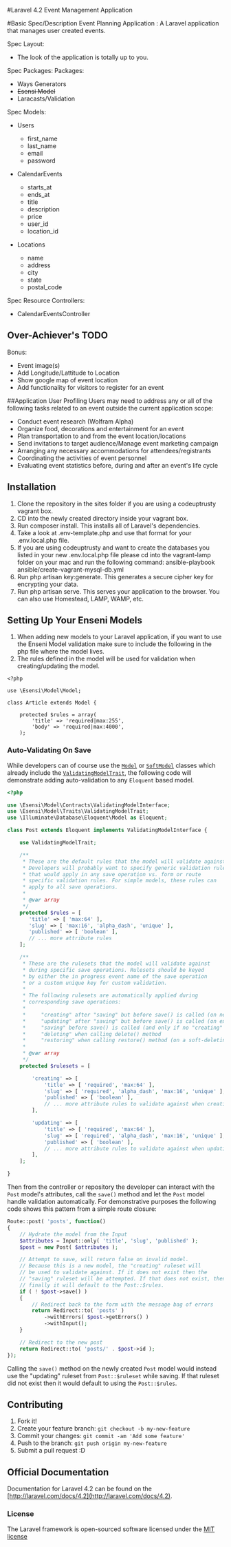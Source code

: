#Laravel 4.2 Event Management Application



#Basic Spec/Description
Event Planning Application : A Laravel application that manages user created events.

Spec Layout:
- The look of the application is totally up to you.

Spec Packages:
Packages:
- Ways Generators
- ~~Esensi Model~~
- Laracasts/Validation


Spec Models:
- Users
    - first_name
    - last_name
    - email
    - password

- CalendarEvents
    - starts_at
    - ends_at
    - title
    - description
    - price
    - user_id
    - location_id

- Locations
    - name
    - address
    - city
    - state
    - postal_code

Spec Resource Controllers:
- CalendarEventsController


## Over-Achiever's TODO
Bonus:
- Event image(s)
- Add Longitude/Lattitude to Location
- Show google map of event location
- Add functionality for visitors to register for an event


##Application User Profiling
Users may need to address any or all of the following tasks related to an event outside the current application scope:
- Conduct event research (Wolfram Alpha)
- Organize food, decorations and entertainment for an event
- Plan transportation to and from the event location/locations
- Send invitations to target audience/Manage event marketing campaign
- Arranging any necessary accommodations for attendees/registrants
- Coordinating the activities of event personnel
- Evaluating event statistics before, during and after an event's life cycle


## Installation
1. Clone the repository in the sites folder if you are using a codeuptrusty vagrant box.
2. CD into the newly created directory inside your vagrant box.
3. Run composer install. This installs all of Laravel's dependencies.
4. Take a look at .env-template.php and use that format for your .env.local.php file.
5. If you are using codeuptrusty and want to create the databases you listed in your new .env.local.php file please cd into the vagrant-lamp folder on your mac and run the following command: ansible-playbook ansible/create-vagrant-mysql-db.yml
6. Run php artisan key:generate. This generates a secure cipher key for encrypting your data.
7. Run php artisan serve. This serves your application to the browser. You can also use Homestead, LAMP, WAMP, etc.

## Setting Up Your Enseni Models
1. When adding new models to your Laravel application, if you want to use the Enseni Model validation make sure to include the following in the php file where the model lives.
2. The rules defined in the model will be used for validation when creating/updating the model.

```
<?php

use \Esensi\Model\Model;

class Article extends Model {

    protected $rules = array(
		'title' => 'required|max:255',
		'body' => 'required|max:4000',
	);
```

### Auto-Validating On Save

While developers can of course use the [`Model`](https://github.com/esensi/model/blob/master/src/Model.php) or [`SoftModel`](https://github.com/esensi/model/blob/master/src/SoftModel.php) classes which already include the [`ValidatingModelTrait`](https://github.com/esensi/model/blob/master/src/Traits/ValidatingModelTrait.php), the following code will demonstrate adding auto-validation to any `Eloquent` based model.

```php
<?php

use \Esensi\Model\Contracts\ValidatingModelInterface;
use \Esensi\Model\Traits\ValidatingModelTrait;
use \Illuminate\Database\Eloquent\Model as Eloquent;

class Post extends Eloquent implements ValidatingModelInterface {

    use ValidatingModelTrait;

    /**
     * These are the default rules that the model will validate against.
     * Developers will probably want to specify generic validation rules
     * that would apply in any save operation vs. form or route
     * specific validation rules. For simple models, these rules can
     * apply to all save operations.
     *
     * @var array
     */
    protected $rules = [
       'title' => [ 'max:64' ],
       'slug' => [ 'max:16', 'alpha_dash', 'unique' ],
       'published' => [ 'boolean' ],
       // ... more attribute rules
    ];

    /**
     * These are the rulesets that the model will validate against
     * during specific save operations. Rulesets should be keyed
     * by either the in progress event name of the save operation
     * or a custom unique key for custom validation.
     *
     * The following rulesets are automatically applied during
     * corresponding save operations:
     *
     *     "creating" after "saving" but before save() is called (on new models)
     *     "updating" after "saving" but before save() is called (on existing models)
     *     "saving" before save() is called (and only if no "creating" or "updating")
     *     "deleting" when calling delete() method
     *     "restoring" when calling restore() method (on a soft-deleting model)
     *
     * @var array
     */
    protected $rulesets = [

        'creating' => [
            'title' => [ 'required', 'max:64' ],
            'slug' => [ 'required', 'alpha_dash', 'max:16', 'unique' ],
            'published' => [ 'boolean' ],
            // ... more attribute rules to validate against when creating
        ],

        'updating' => [
            'title' => [ 'required', 'max:64' ],
            'slug' => [ 'required', 'alpha_dash', 'max:16', 'unique' ],
            'published' => [ 'boolean' ],
            // ... more attribute rules to validate against when updating
        ],
    ];

}
```

Then from the controller or repository the developer can interact with the `Post` model's attributes, call the `save()` method and let the `Post` model handle validation automatically. For demonstrative purposes the following code shows this pattern from a simple route closure:

```php
Route::post( 'posts', function()
{
    // Hydrate the model from the Input
    $attributes = Input::only( 'title', 'slug', 'published' );
    $post = new Post( $attributes );

    // Attempt to save, will return false on invalid model.
    // Because this is a new model, the "creating" ruleset will
    // be used to validate against. If it does not exist then the
    // "saving" ruleset will be attempted. If that does not exist, then
    // finally it will default to the Post::$rules.
    if ( ! $post->save() )
    {
        // Redirect back to the form with the message bag of errors
        return Redirect::to( 'posts' )
            ->withErrors( $post->getErrors() )
            ->withInput();
    }

    // Redirect to the new post
    return Redirect::to( 'posts/' . $post->id );
});
```

Calling the `save()` method on the newly created `Post` model would instead use the "updating" ruleset from `Post::$ruleset` while saving. If that ruleset did not exist then it would default to using the `Post::$rules`.

## Contributing
1. Fork it!
2. Create your feature branch: `git checkout -b my-new-feature`
3. Commit your changes: `git commit -am 'Add some feature'`
4. Push to the branch: `git push origin my-new-feature`
5. Submit a pull request :D

## Official Documentation

Documentation for Laravel 4.2 can be found on the [http://laravel.com/docs/4.2](http://laravel.com/docs/4.2).

### License

The Laravel framework is open-sourced software licensed under the [MIT license](http://opensource.org/licenses/MIT)
